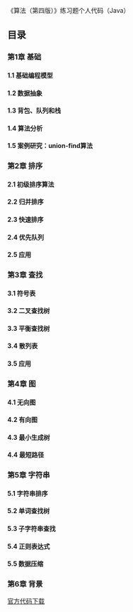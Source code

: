 
《算法（第四版）》练习题个人代码（Java）

## 目录
### 第1章 基础
 #### 1.1 基础编程模型
 #### 1.2 数据抽象
 #### 1.3 背包、队列和栈
 #### 1.4 算法分析
 #### 1.5 案例研究：union-find算法

### 第2章 排序
 #### 2.1 初级排序算法
 #### 2.2 归并排序
 #### 2.3 快速排序
 #### 2.4 优先队列
 #### 2.5 应用

### 第3章 查找
 #### 3.1 符号表
 #### 3.2 二叉查找树
 #### 3.3 平衡查找树
 #### 3.4 散列表
 #### 3.5 应用

### 第4章 图
 #### 4.1 无向图
 #### 4.2 有向图
 #### 4.3 最小生成树
 #### 4.4 最短路径

### 第5章 字符串
 #### 5.1 字符串排序
 #### 5.2 单词查找树
 #### 5.3 子字符串查找
 #### 5.4 正则表达式
 #### 5.5 数据压缩

### 第6章 背景

[官方代码下载](http://algs4.cs.princeton.edu/code/algs4.jar)
